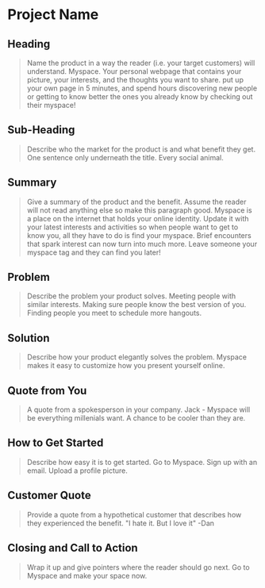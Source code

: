 # Project Name #

<!--
> This material was originally posted [here](http://www.quora.com/What-is-Amazons-approach-to-product-development-and-product-management). It is reproduced here for posterities sake.

There is an approach called "working backwards" that is widely used at Amazon. They work backwards from the customer, rather than starting with an idea for a product and trying to bolt customers onto it. While working backwards can be applied to any specific product decision, using this approach is especially important when developing new products or features.

For new initiatives a product manager typically starts by writing an internal press release announcing the finished product. The target audience for the press release is the new/updated product's customers, which can be retail customers or internal users of a tool or technology. Internal press releases are centered around the customer problem, how current solutions (internal or external) fail, and how the new product will blow away existing solutions.

If the benefits listed don't sound very interesting or exciting to customers, then perhaps they're not (and shouldn't be built). Instead, the product manager should keep iterating on the press release until they've come up with benefits that actually sound like benefits. Iterating on a press release is a lot less expensive than iterating on the product itself (and quicker!).

If the press release is more than a page and a half, it is probably too long. Keep it simple. 3-4 sentences for most paragraphs. Cut out the fat. Don't make it into a spec. You can accompany the press release with a FAQ that answers all of the other business or execution questions so the press release can stay focused on what the customer gets. My rule of thumb is that if the press release is hard to write, then the product is probably going to suck. Keep working at it until the outline for each paragraph flows.

Oh, and I also like to write press-releases in what I call "Oprah-speak" for mainstream consumer products. Imagine you're sitting on Oprah's couch and have just explained the product to her, and then you listen as she explains it to her audience. That's "Oprah-speak", not "Geek-speak".

Once the project moves into development, the press release can be used as a touchstone; a guiding light. The product team can ask themselves, "Are we building what is in the press release?" If they find they're spending time building things that aren't in the press release (overbuilding), they need to ask themselves why. This keeps product development focused on achieving the customer benefits and not building extraneous stuff that takes longer to build, takes resources to maintain, and doesn't provide real customer benefit (at least not enough to warrant inclusion in the press release).
 -->

## Heading ##
  > Name the product in a way the reader (i.e. your target customers) will understand.
Myspace. Your personal webpage that contains your picture, your interests, and the thoughts you want to share. put up your own page in 5 minutes, and spend hours discovering new people or getting to know better the ones you already know by checking out their myspace!
## Sub-Heading ##
  > Describe who the market for the product is and what benefit they get. One sentence only underneath the title.
Every social animal.
## Summary ##
  > Give a summary of the product and the benefit. Assume the reader will not read anything else so make this paragraph good.
Myspace is a place on the internet that holds your online identity. Update it with your latest interests and activities so when people want to get to know you, all they have to do is find your myspace. Brief encounters that spark interest can now turn into much more. Leave someone your myspace tag and they can find you later!
## Problem ##
  > Describe the problem your product solves.
Meeting people with similar interests. Making sure people know the best version of you. Finding people you meet to schedule more hangouts.
## Solution ##
  > Describe how your product elegantly solves the problem.
Myspace makes it easy to customize how you present yourself online.
## Quote from You ##
  > A quote from a spokesperson in your company.
Jack - Myspace will be everything millenials want. A chance to be cooler than they are.
## How to Get Started ##
  > Describe how easy it is to get started.
Go to Myspace. Sign up with an email. Upload a profile picture.
## Customer Quote ##
  > Provide a quote from a hypothetical customer that describes how they experienced the benefit.
"I hate it. But I love it" -Dan
## Closing and Call to Action ##
  > Wrap it up and give pointers where the reader should go next.
Go to Myspace and make your space now.
